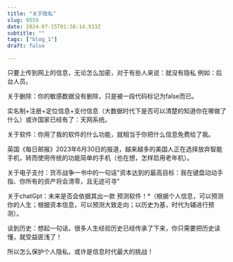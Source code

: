 ```yaml
--- 
title: "关于隐私" 
slug: 9559
date: 2024-07-15T01:58:14.933Z 
subtitle: "" 
tags: ["blog_1"] 
draft: false

--- 
```



只要上传到网上的信息，无论怎么加密，对于有些人来说：就没有隐私     例如：后台人员。

关于删除：你的敏感数据没有删除，只是被一段代码标记为false而已。

实名制+注册+定位信息+支付信息（大数据时代下是否可以清楚的知道你在哪做了什么）或许国家已经有了：天网系统。

关于软件：你用了我的软件的什么功能，就相当于你把什么信息免费给了我。




英国《每日邮报》2023年6月30日的报道，越来越多的美国人正在选择放弃智能手机，转而使用传统的功能简单的手机（也在想，怎样启用老年机）。




关于电子支付：货币战争一书中的一句话"资本达到的最高目标：我在键盘动动手指、你所有的资产将会清零，且无迹可寻"

关于chatGpt：未来是否会依据其出一款 预测软件！*（根据个人信息，可以预测你的人生；根据资本信息，可以预测大致走向；以历史为基，时代为辅进行预测）。

谈到历史：想起一句话，很多人生经验历史已经传承了下来，你只需要把历史读懂，就受益匪浅了！


所以怎么保护个人隐私，或许是信息时代最大的挑战！

